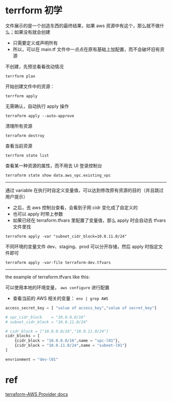 
# terrform 初学

文件展示的是一个创造东西的最终结果，如果 aws 资源中有这个，那么就不做什么；如果没有就会创建

- 只需要定义或声明所有
- 所以，可以在 main.tf 文件中一点点在原有基础上加配置，而不会破坏旧有资源

不创建，先预览看看改动情况

`terrform plan`

开始创建文件中的资源：

`terrform apply`

无需确认，自动执行 apply 操作

`terraform apply --auto-approve`

清理所有资源

`terraform destroy`

查看当前资源

`terrform state list`

查看某一种资源的属性，而不用去 UI 登录控制台

`terraform state show data.aws_vpc.existing_vpc`

---
通过 variable 在执行时自定义变量值，可以达到修改原有资源的目的（并且跳过用户提示）

- 之后，去 aws 控制台查看，会看到子网 cidr 变化成了自定义的
- 也可以 apply 时带上参数
- 如果已经在 terraform.tfvars 里配置了变量值，那么 apply 时会自动去 tfvars 文件里找

`terraform apply -var "subnet_cidr_block=10.0.11.0/24"`

不同环境的变量文件 dev、staging、prod 可以分开存储，然后 apply 时指定文件即可

`terraform apply -var-file terraform-dev.tfvars`

---
the example of terraform.tfvars like this:

可以使用本地的环境变量， `aws configure` 进行配置

- 查看当前的 AWS 相关的变量： `env | grep AWS`

```tfvars
access_secret_key = [ "value of access_key","value of secret_key"]

# vpc_cidr_block    = "10.0.0.0/16"
# subnet_cidr_block = "10.0.11.0/24"

# cidr_block = ["10.0.0.0/16","10.0.11.0/24"]
cidr_blocks = [ 
    {cidr_block = "10.0.0.0/16",name = "vpc-l01"},
    {cidr_block = "10.0.11.0/24",name = "subnet-l01"}
]

envrionment = "dev-l01"
```

# ref

[terraform-AWS Provider docs](https://registry.terraform.io/providers/hashicorp/aws/latest/docs)